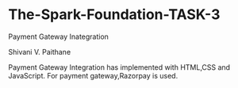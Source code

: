 # The-Spark-Foundation-TASK-3
Payment Gateway Inategration

Shivani V. Paithane

Payment Gateway Integration has implemented with HTML,CSS and JavaScript. For payment gateway,Razorpay is used.


